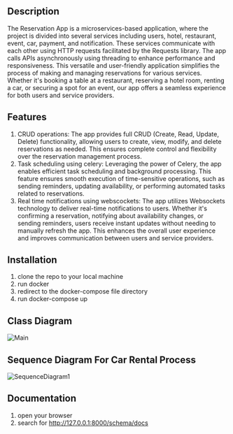## Description

The Reservation App is a microservices-based application, where the project is divided into several services including 
users, hotel, restaurant, event, car, payment, and notification. These services communicate with each other using 
HTTP requests facilitated by the Requests library. The app calls APIs asynchronously using threading to enhance 
performance and responsiveness.
This versatile and user-friendly application simplifies the process of making and managing reservations for various 
services. Whether it's booking a table at a restaurant, reserving a hotel room, renting a car, or securing a spot for an 
event, our app offers a seamless experience for both users and service providers.


## Features
1. CRUD operations: The app provides full CRUD (Create, Read, Update, Delete) functionality, allowing users to create, view, modify, and delete reservations as needed. This ensures complete control and flexibility over the reservation management process.
2. Task scheduling using celery: Leveraging the power of Celery, the app enables efficient task scheduling and background processing. This feature ensures smooth execution of time-sensitive operations, such as sending reminders, updating availability, or performing automated tasks related to reservations.
3. Real time notifications using webscockets: The app utilizes Websockets technology to deliver real-time notifications to users. Whether it's confirming a reservation, notifying about availability changes, or sending reminders, users receive instant updates without needing to manually refresh the app. This enhances the overall user experience and improves communication between users and service providers.


## Installation
1. clone the repo to your local machine
2. run docker
3. redirect to the docker-compose file directory
4. run docker-compose up


## Class Diagram
![Main](https://github.com/AwsDayoub/Reservation-App-With-Microservices/assets/93884262/8c06131c-5098-403e-a18c-042586f16bc7)


## Sequence Diagram For Car Rental Process
![SequenceDiagram1](https://github.com/AwsDayoub/Reservation-App-With-Microservices/assets/93884262/d360cf58-2924-42e3-87d6-5236b082b6d7)


## Documentation
1. open your browser
2. search for http://127.0.0.1:8000/schema/docs

